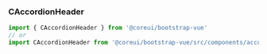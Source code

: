 ### CAccordionHeader

```jsx
import { CAccordionHeader } from '@coreui/bootstrap-vue'
// or
import CAccordionHeader from '@coreui/bootstrap-vue/src/components/accordion/CAccordionHeader'
```
